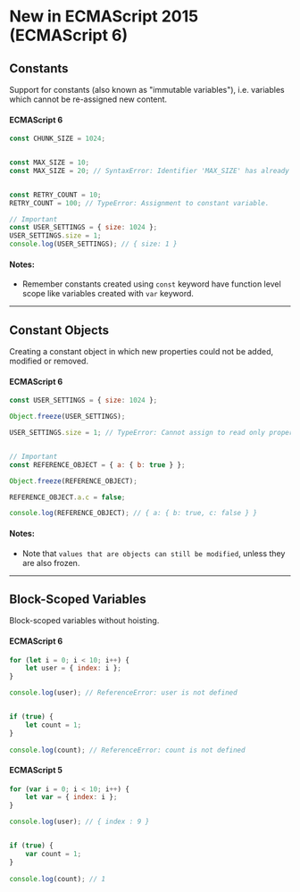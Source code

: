 # New in ECMAScript 2015 (ECMAScript 6)

## Constants

Support for constants (also known as "immutable variables"), i.e. variables which cannot be re-assigned new content.

#### ECMAScript 6 
```js
const CHUNK_SIZE = 1024;


const MAX_SIZE = 10;
const MAX_SIZE = 20; // SyntaxError: Identifier 'MAX_SIZE' has already been declared


const RETRY_COUNT = 10;
RETRY_COUNT = 100; // TypeError: Assignment to constant variable.

// Important
const USER_SETTINGS = { size: 1024 };
USER_SETTINGS.size = 1;
console.log(USER_SETTINGS); // { size: 1 }
```

#### Notes: 

 * Remember constants created using `const` keyword have function level scope like variables created with `var` keyword.

***


## Constant Objects

Creating a constant object in which new properties could not be added, modified or removed.

#### ECMAScript 6 
```js
const USER_SETTINGS = { size: 1024 };

Object.freeze(USER_SETTINGS);

USER_SETTINGS.size = 1; // TypeError: Cannot assign to read only property 'size' of #<Object>


// Important
const REFERENCE_OBJECT = { a: { b: true } };

Object.freeze(REFERENCE_OBJECT);

REFERENCE_OBJECT.a.c = false;

console.log(REFERENCE_OBJECT); // { a: { b: true, c: false } }
```
#### Notes:

 * Note that `values that are objects can still be modified`, unless they are also frozen.

***


## Block-Scoped Variables
  
Block-scoped variables without hoisting.

#### ECMAScript 6 
```js
for (let i = 0; i < 10; i++) {
    let user = { index: i };
}

console.log(user); // ReferenceError: user is not defined


if (true) {
    let count = 1;
}
  
console.log(count); // ReferenceError: count is not defined
```

#### ECMAScript 5 
```js
for (var i = 0; i < 10; i++) {
    let var = { index: i };
}

console.log(user); // { index : 9 }


if (true) {
    var count = 1;
}
  
console.log(count); // 1
```
